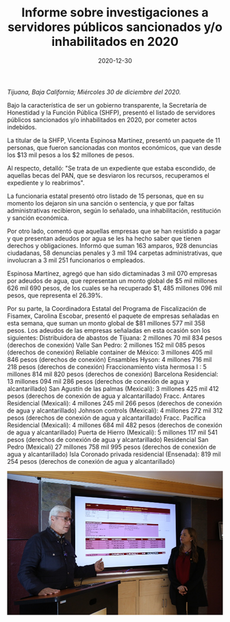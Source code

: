 ﻿---
layout: blog
title:  "Informe sobre investigaciones a servidores públicos sancionados y/o inhabilitados en 2020"
date:   2020-12-30
categories: tijuana
permalink: /:categories/:title:output_ext
image: /img/cnr/2020-12-30-informe-sobre-investigaciones-a-servidores-publicos-sancionados-y-o-inhabilitados-en-2020.jpeg
alt: "Informe sobre investigaciones a servidores públicos sancionados y/o inhabilitados en 2020"
autor: 
---


*Tijuana, Baja California; Miércoles 30 de diciembre del 2020.*


Bajo la característica de ser un gobierno transparente, la Secretaría de Honestidad y la Función Pública (SHFP), presentó el listado de servidores públicos sancionados y/o inhabilitados en 2020, por cometer actos indebidos. 


La titular de la SHFP, Vicenta Espinosa Martínez, presentó un paquete de 11 personas, que fueron sancionadas con montos económicos, que van desde los $13 mil pesos a los $2 millones de pesos. 


Al respecto, detalló: "Se trata de un expediente que estaba escondido, de aquellas becas del PAN, que se desviaron los recursos, recuperamos el expediente y lo reabrimos". 


La funcionaria estatal presentó otro listado de 15 personas, que en su momento los dejaron sin una sanción o sentencia, y que por faltas administrativas recibieron, según lo señalado, una inhabilitación, restitución y sanción económica.


 Por otro lado, comentó que aquellas empresas que se han resistido a pagar y que presentan adeudos por agua se les ha hecho saber que tienen derechos y obligaciones. Informó que suman 163 amparos, 928 denuncias ciudadanas, 58 denuncias penales y 3 mil 194 carpetas administrativas, que involucran a 3 mil 251 funcionarios o empleados. 


Espinosa Martínez, agregó que han sido dictaminadas 3 mil 070 empresas por adeudos de agua, que representan un monto global de $5 mil millones 626 mil 690 pesos, de los cuales se ha recuperado $1, 485 millones 096 mil pesos, que representa el 26.39%. 


Por su parte, la Coordinadora Estatal del Programa de Fiscalización de Fisamex, Carolina Escobar, presentó el paquete de empresas señaladas en esta semana, que suman un monto global de $81 millones 577 mil 358 pesos. Los adeudos de las empresas señaladas en esta ocasión son los siguientes:  Distribuidora de abastos de Tijuana: 2 millones 70 mil 834 pesos (derechos de conexión)  Valle San Pedro: 2 millones 152 mil 085 pesos (derechos de conexión)  Reliable container de México: 3 millones 405 mil 846 pesos (derechos de conexión)  Ensambles Hyson: 4 millones 716 mil 218 pesos (derechos de conexión)  Fraccionamiento vista hermosa I : 5 millones 814 mil 820 pesos (derechos de conexión)  Barcelona Residencial: 13 millones 094 mil 286 pesos (derechos de conexión de agua y alcantarillado)  San Agustín de las palmas (Mexicali): 3 millones 425 mil 412 pesos (derechos de conexión de agua y alcantarillado)  Fracc. Antares Residencial (Mexicali): 4 millones 245 mil 266 pesos (derechos de conexión de agua y alcantarillado)  Johnson controls (Mexicali): 4 millones 272 mil 312 pesos (derechos de conexión de agua y alcantarillado)  Fracc. Pacífica Residencial (Mexicali): 4 millones 684 mil 482 pesos (derechos de conexión de agua y alcantarillado)  Puerta de Hierro (Mexicali): 5 millones 117 mil 541 pesos (derechos de conexión de agua y alcantarillado)  Residencial San Pedro (Mexicali) 27 millones 758 mil 995 pesos (derechos de conexión de agua y alcantarillado)  Isla Coronado privada residencial (Ensenada): 819 mil 254 pesos (derechos de conexión de agua y alcantarillado)

<div id="carouselExampleSlidesOnly" class="carousel slide" data-ride="carousel">
  <div class="carousel-inner">
    <div class="carousel-item active">
       <img class="d-block w-100" src="/img/cnr/2020-12-30-informe-sobre-investigaciones-a-servidores-publicos-sancionados-y-o-inhabilitados-en-2020.jpeg" loading="lazy"  alt="Informe sobre investigaciones a servidores públicos sancionados y/o inhabilitados en 2020">
    </div>
  </div>
</div>